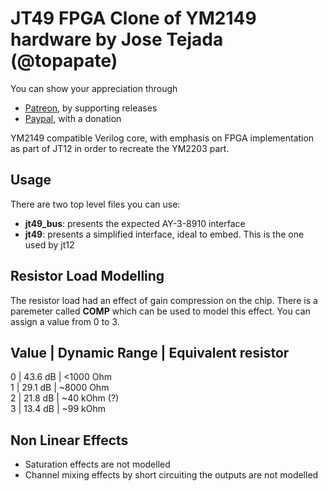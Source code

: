 # JT49 FPGA Clone of YM2149 hardware by Jose Tejada (@topapate)

You can show your appreciation through
* [Patreon](https://patreon.com/topapate), by supporting releases
* [Paypal](https://paypal.me/topapate), with a donation


YM2149 compatible Verilog core, with emphasis on FPGA implementation as part of JT12 in order to recreate the YM2203 part.

## Usage

There are two top level files you can use:
 - **jt49_bus**: presents the expected AY-3-8910 interface
 - **jt49**: presents a simplified interface, ideal to embed. This is the one used by jt12

## Resistor Load Modelling

The resistor load had an effect of gain compression on the chip. There is a paremeter called **COMP** which can be used to model this effect. You can assign a value from 0 to 3.

Value | Dynamic Range | Equivalent resistor  
-------------------------------------------
 0    |  43.6 dB      | <1000 Ohm  
 1    |  29.1 dB      | ~8000 Ohm  
 2    |  21.8 dB      | ~40  kOhm (?)  
 3    |  13.4 dB      | ~99  kOhm  

## Non Linear Effects

- Saturation effects are not modelled
- Channel mixing effects by short circuiting the outputs are not modelled